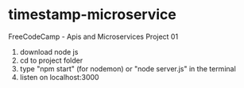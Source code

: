 # timestamp-microservice
FreeCodeCamp - Apis and Microservices Project 01

1. download node js
2. cd to project folder
3. type "npm start" (for nodemon) or "node server.js" in the terminal
3. listen on localhost:3000
